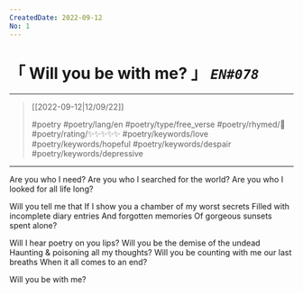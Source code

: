 ```yaml
---
CreatedDate: 2022-09-12
No: 1
---
```

# &#12300; Will you be with me? &#12301; *`EN#078`*

---

> [[2022-09-12|12/09/22]]
> 
> #poetry 
> #poetry/lang/en 
> #poetry/type/free_verse 
> #poetry/rhymed/🔴 
> #poetry/rating/✨✨✨✨✨ 
> #poetry/keywords/love #poetry/keywords/hopeful #poetry/keywords/despair #poetry/keywords/depressive 

---

Are you who I need?
Are you who I searched for the world?
Are you who I looked for all life long?

Will you tell me that
If I show you a chamber of my worst secrets
Filled with incomplete diary entries
And forgotten memories
Of gorgeous sunsets spent alone?

Will I hear poetry on you lips?
Will you be the demise of the undead
Haunting & poisoning all my thoughts?
Will you be counting with me our last breaths
When it all comes to an end?


Will you be with me?